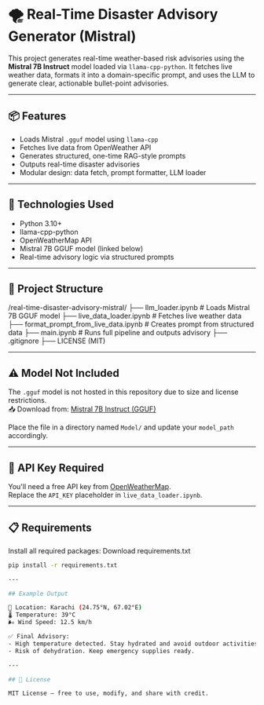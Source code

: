# 🌪️ Real-Time Disaster Advisory Generator (Mistral)

This project generates real-time weather-based risk advisories using the **Mistral 7B Instruct** model loaded via `llama-cpp-python`. It fetches live weather data, formats it into a domain-specific prompt, and uses the LLM to generate clear, actionable bullet-point advisories.

---

## 📦 Features

- Loads Mistral `.gguf` model using `llama-cpp`
- Fetches live data from OpenWeather API
- Generates structured, one-time RAG-style prompts
- Outputs real-time disaster advisories
- Modular design: data fetch, prompt formatter, LLM loader

---

## 🧠 Technologies Used

- Python 3.10+
- llama-cpp-python
- OpenWeatherMap API
- Mistral 7B GGUF model (linked below)
- Real-time advisory logic via structured prompts

---

## 📂 Project Structure
/real-time-disaster-advisory-mistral/
├── llm_loader.ipynb # Loads Mistral 7B GGUF model
├── live_data_loader.ipynb # Fetches live weather data
├── format_prompt_from_live_data.ipynb # Creates prompt from structured data
├── main.ipynb # Runs full pipeline and outputs advisory
├── .gitignore
├── LICENSE (MIT)


---

## ⚠️ Model Not Included

The `.gguf` model is not hosted in this repository due to size and license restrictions.  
📥 Download from: [Mistral 7B Instruct (GGUF)](https://huggingface.co/TheBloke/Mistral-7B-Instruct-v0.2-GGUF)

Place the file in a directory named `Model/` and update your `model_path` accordingly.

---

## 🔐 API Key Required

You'll need a free API key from [OpenWeatherMap](https://openweathermap.org/api).  
Replace the `API_KEY` placeholder in `live_data_loader.ipynb`.

---

## 📋 Requirements

Install all required packages:
Download requirements.txt

```bash
pip install -r requirements.txt

---

## Example Output

📍 Location: Karachi (24.75°N, 67.02°E)
🌡 Temperature: 39°C
🌬 Wind Speed: 12.5 km/h

✅ Final Advisory:
- High temperature detected. Stay hydrated and avoid outdoor activities.
- Risk of dehydration. Keep emergency supplies ready.

---

## 📝 License

MIT License – free to use, modify, and share with credit.
